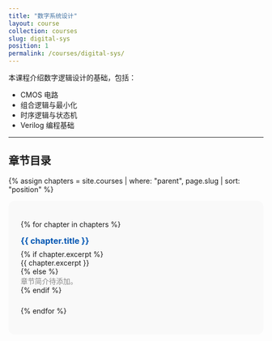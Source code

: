 ```yaml
---
title: "数字系统设计"
layout: course
collection: courses
slug: digital-sys
position: 1
permalink: /courses/digital-sys/
---
```


本课程介绍数字逻辑设计的基础，包括：

- CMOS 电路
- 组合逻辑与最小化
- 时序逻辑与状态机
- Verilog 编程基础

---

## 章节目录

{% assign chapters = site.courses | where: "parent", page.slug | sort: "position" %}

<div style="background: #f9f9f9; padding: 1.5rem; border-radius: 12px;">

  {% for chapter in chapters %}
    <div style="margin-bottom: 1.5rem;">
      <h3 style="margin-top: 0; margin-bottom: 0.5rem;">
        <a href="{{ chapter.url | relative_url }}" style="text-decoration: none; color: #0056b3;">
          {{ chapter.title }}
        </a>
      </h3>
      {% if chapter.excerpt %}
        <p style="margin: 0;">{{ chapter.excerpt }}</p>
      {% else %}
        <p style="margin: 0; color: #888;">章节简介待添加。</p>
      {% endif %}
    </div>
  {% endfor %}

</div>
